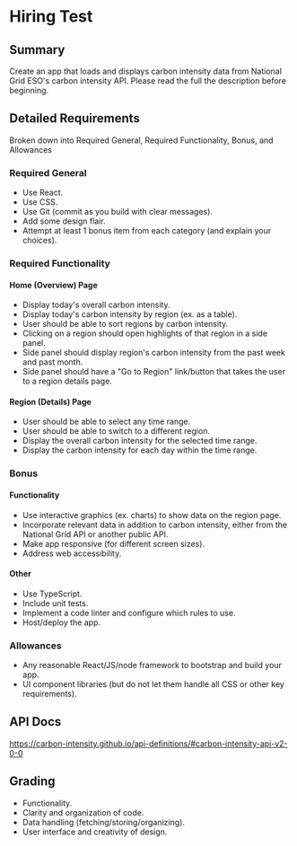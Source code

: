 # Hiring Test

## Summary

Create an app that loads and displays carbon intensity data from National Grid ESO's carbon intensity API. Please read the full the description before beginning.

## Detailed Requirements

Broken down into Required General, Required Functionality, Bonus, and Allowances

### Required General

* Use React.
* Use CSS.
* Use Git (commit as you build with clear messages).
* Add some design flair.
* Attempt at least 1 bonus item from each category (and explain your choices).

### Required Functionality

#### Home (Overview) Page
* Display today's overall carbon intensity.
* Display today's carbon intensity by region (ex. as a table).
* User should be able to sort regions by carbon intensity.
* Clicking on a region should open highlights of that region in a side panel.
* Side panel should display region's carbon intensity from the past week and past month.
* Side panel should have a "Go to Region" link/button that takes the user to a region details page.

#### Region (Details) Page
* User should be able to select any time range.
* User should be able to switch to a different region.
* Display the overall carbon intensity for the selected time range.
* Display the carbon intensity for each day within the time range.

### Bonus

#### Functionality
* Use interactive graphics (ex. charts) to show data on the region page.
* Incorporate relevant data in addition to carbon intensity, either from the National Grid API or another public API.
* Make app responsive (for different screen sizes).
* Address web accessibility.

#### Other
* Use TypeScript.
* Include unit tests.
* Implement a code linter and configure which rules to use.
* Host/deploy the app.

### Allowances

* Any reasonable React/JS/node framework to bootstrap and build your app.
* UI component libraries (but do not let them handle all CSS or other key requirements).


## API Docs

https://carbon-intensity.github.io/api-definitions/#carbon-intensity-api-v2-0-0

## Grading

* Functionality.
* Clarity and organization of code.
* Data handling (fetching/storing/organizing).
* User interface and creativity of design.
